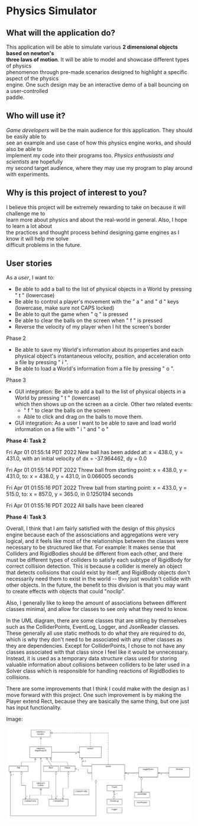 # Physics Simulator

## What will the application do?

This application will be able to simulate various **2 dimensional objects based on newton's  
three laws of motion**. It will be able to model and showcase different types of physics  
phenomenon through pre-made scenarios designed to highlight a specific aspect of the physics  
engine. One such design may be an interactive demo of a ball bouncing on a user-controlled  
paddle.

## Who will use it?

*Game developers* will be the main audience for this application. They should be easily able to  
see an example and use case of how this physics engine works, and should also be able to  
implement my code into their programs too. *Physics enthusiasts and scientists* are hopefully  
my second target audience, where they may use my program to play around with experiments.

## Why is this project of interest to you?

I believe this project will be extremely rewarding to take on because it will challenge me to  
learn more about physics and about the real-world in general. Also, I hope to learn a lot about  
the practices and thought process behind designing game engines as I know it will help me solve  
difficult problems in the future.


## User stories



As a *user*, I want to:
- Be able to add a ball to the list of physical objects in a World by pressing " t " (lowercase)
- Be able to control a player's movement with the " a " and " d " keys (lowercase, make sure not CAPS locked)
- Be able to quit the game when " q " is pressed
- Be able to clear the balls on the screen when " f " is pressed
- Reverse the velocity of my player when I hit the screen's border

Phase 2
- Be able to save my World's information about its properties and each physical object's instantaneous velocity, position, and acceleration onto a file by pressing " i ".
- Be able to load a World's information from a file by pressing " o ".

Phase 3
- GUI integration: Be able to add a ball to the list of physical objects in a World by pressing " t " (lowercase)  
  which then shows up on the screen as a circle. Other two related events:
  - " f " to clear the balls on the screen
  - Able to click and drag on the balls to move them.
- GUI integration: As a user I want to be able to save and load world information on a file with " i " and " o "


**Phase 4: Task 2**  

Fri Apr 01 01:55:14 PDT 2022
New ball has been added at: x = 438.0, y = 431.0, with an initial velocity of dx = -37.964462, dy = 0.0

Fri Apr 01 01:55:14 PDT 2022
Threw ball from starting point: x = 438.0, y = 431.0, to: x = 438.0, y = 431.0, in 0.066005 seconds

Fri Apr 01 01:55:16 PDT 2022
Threw ball from starting point: x = 433.0, y = 515.0, to: x = 857.0, y = 365.0, in 0.1250194 seconds

Fri Apr 01 01:55:16 PDT 2022
All balls have been cleared

**Phase 4: Task 3**

Overall, I think that I am fairly satisfied with the design of this physics engine because each of the assosciations and
aggregations were very logical, and it feels like most of the relationships between the classes were necessary to be 
structured like that. For example: It makes sense that Colliders and RigidBodies should be different from each other,
and there must be different types of colliders to satisfy each subtype of RigidBody for correct collision detection.
This is because a collider is merely an object that detects collisions that could exist by itself, and RigidBody objects
don't necessarily need them to exist in the world -- they just wouldn't collide with other objects. In the future, the
benefit to this division is that you may want to create effects with objects that could "noclip". 

Also, I generally like to keep the amount of associations between different classes minimal, and allow for classes
to see only what they need to know. 

In the UML diagram, there are some classes that are sitting by themselves such as the ColliderPoints,
EventLog, Logger, and JsonReader classes. These generally all use static methods to do what they are
required to do, which is why they don't need to be associated with any other classes as they are dependencies. Except for ColliderPoints, I chose
to not have any classes associated with that class since I feel like it would be unnecessary. Instead, it is used as a temporary
data structure class used for storing valuable information about collisions between colliders to be later used in a Solver
class which is responsible for handling reactions of RigidBodies to collisions.

There are some improvements that I think I could make with the design as I move forward with this project.
One such improvement is by making the Player extend Rect, because they are basically the same thing, but one just has 
input functionality. 

Image:

![Picture of UML_Design_Diagram](./UML_Design_Diagram.png)